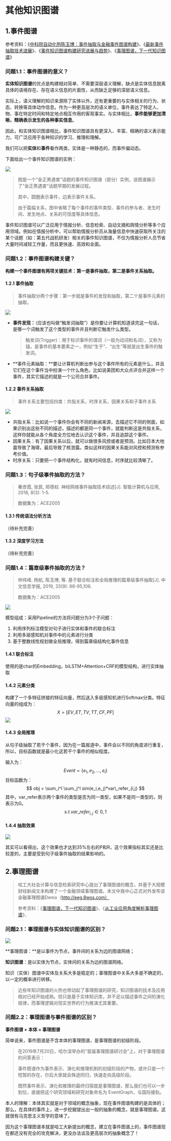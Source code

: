 # 其他知识图谱

## 1.事件图谱

参考资料：《[中科院自动化所陈玉博：事件抽取与金融事件图谱构建](https://zhuanlan.zhihu.com/p/45583498)》、《[最新事件抽取技术进展](https://zhuanlan.zhihu.com/p/79735678)》、《[事件知识图谱构建研究进展与趋势](https://www.secrss.com/articles/15676)》、《[事理图谱，下一代知识图谱](https://www.jiqizhixin.com/articles/2018-12-29-23)》

### 问题1.1：事件图谱的意义？

**实体知识图谱**的优点是构建相对简单、不需要深层语义理解，缺点是实体信息脱离具体的语境存在、存在语义信息的片面性，从而缺乏足够的深层语义信息。

实际上，语义理解的知识来源除了实体以外，还有更重要的与实体相关的行为、状态、转换等具体动作信息。作为一种更高层次的语义单位，事件表达了特定人、物、事在特定时间和特定地点相互作用的客观事实。与实体相比，**事件能够更加清晰、精确表示发生的各种事实信息**。

因此，和实体知识图谱相比，事件知识图谱具有更深入、丰富、精确的语义表示能力，可广泛应用于各种知识的学习、推理和理解。

我们可以把**实体**和**事件**看作两类，实体是一种静态的，而事件偏动态。

下面给出一个事件知识图谱的实例：

![](https://raw.githubusercontent.com/anxiang1836/FigureBed/master/img/20200222010407.png)

> 图是一个“金正男遇害”话题的事件知识图谱（部分）实例，该图谱展示了“金正男遇害”话题早期的发展过程。
>
> 其中，圆圈表示事件，边表示事件关系。
>
> 由于篇幅关系，图中省略了每个事件的事件类型、事件的参与者、发生时间、发生地点、关系的可信度等具体信息。

事件知识图谱可以广泛应用于情报分析、信息检索、自动文摘和舆情分析等多个应用领域。例如在情报分析中，可以帮助情报分析员从海量信息中快速获取所关注的某个话题（如：第五代战机研发）相关的事件知识图谱，不仅为情报分析人员节省大量时间减轻工作量，而且更快速、高效和全面。

### 问题1.2：事件图谱构建关键？

**构建一个事件图谱有两项关键技术：第一是事件抽取，第二是事件关系抽取。**

#### 1.2.1 事件抽取

> 事件抽取分两个步骤：第一步就是事件的发现和抽取，第二个是事件元素的抽取。

![](https://raw.githubusercontent.com/anxiang1836/FigureBed/master/img/20200222144021.png)

- **事件发现：**（应该也叫做“触发词抽取”）是你要让计算机知道读完这一句话，是哪一个词触发了这个类型的事件并且判断它触发什么类型。

  > 触发词(Trigger)：用于标识事件的谓词（一般为动词和名词），又称为锚，是事件的基本要素之一，例如“生于”、“出生”等就是出生事件的触发词。

- **事件元素抽取：**要让计算机判断出参与这个事件所有的元素是什么，并且它们在这个事件当中扮演一个什么角色，比如说美团和大众点评合并这样一个事件，其实它描述的就是一个公司合并事件。

#### 1.2.2 事件关系抽取

> 事件关系主要包括四类：共指关系，时序关系，因果关系和子事件关系

![](https://raw.githubusercontent.com/anxiang1836/FigureBed/master/img/20200222144644.png)

- 共指关系：比如说一个事件你会有不同的新闻来源，去描述它不同的侧面，如果识别出这些不同的描述，描述的都是同一个事件，就能判断这是共指关系，这样你就能从各个角度全方位地去认识这个事件，并且追踪这个事件。
- 因果关系：有了因果关系以后，就可以做很多风控或者是预测。比如日本大地震导致了海啸，最后导致了核泄露。类似这样的因果关系能对风控和预测有参考价值。
- 时序关系：只要把一个事件结构化，就有时间信息，时序就比较清晰了。

### 问题1.3：句子级事件抽取的方法？

> 秦彦霞, 张民, 郑德权. 神经网络事件抽取技术综述[J]. 智能计算机与应用, 2018, 8(3): 1-5.
>
> 数据集为：ACE2005

#### 1.3.1 传统语法分析方法

（待补充完善）

#### 1.3.2 深度学习方法

（待补充完善）

### 问题1.4：篇章级事件抽取的方法？

> 仲伟峰, 杨航, 陈玉博, 等. 基于联合标注和全局推理的篇章级事件抽取[J]. 中文信息学报, 2019, 33(9): 88-95,106.
>
> 数据集为：ACE2005

![](https://raw.githubusercontent.com/anxiang1836/FigureBed/master/img/20200222151800.png)

模型组成：采用Pipeline的方法将问题分为3个子问题：

1. 利用序列标注模型对句子进行实体和事件的联合标注
2. 利用多层感知机对事件中的元素进行分类
3. 基于整数线性规划做全局推理，得到篇章级结构化事件信息

#### 1.4.1 联合标注

使用的是char的Embedding，biLSTM+Attention+CRF的模型结构，进行实体抽取

#### 1.4.2 元素分类

构建了一个多特征拼接的特征向量，然后送入多层感知机进行Softmax分类。特征向量的组成为：
$$
X=[EV,ET,TV,TT,CF,PF]
$$
![](https://raw.githubusercontent.com/anxiang1836/FigureBed/master/img/20200222154601.png)

#### 1.4.3 全局推理

从句子级抽取了若干个事件，因为在一篇报道中，事件会以不同的角度进行重复，所以，目标函数就是最小化这若干个事件的相似程度。

输入为：
$$
Event=\{e_1,e_2,...,e_l\}
$$
目标函数为：
$$
obj = \sum_i^l \sum_j^l sim(e_i,e_j)*var\_refer_{i,j}
$$
其中，var_refer表示两个事件的类型是否为同一类型，如果不是同一类型的，则表示为0。
$$
s.t. var\_refer_{i,j} \in {0,1}
$$

#### 1.4.4 抽取效果

![](https://raw.githubusercontent.com/anxiang1836/FigureBed/master/img/20200222155910.png)

其实可以看得出，这个效果也才达到35%左右的P和R，这个效果指标其实还是比较差的，主要是受到句子级事件抽取的结果影响的。

## 2.事理图谱

> 哈工大社会计算与信息检索研究中心提出了事理图谱的概念，并基于大规模财经新闻文本构建了一个金融领域事理图谱。本文中我中心正式对外发布该金融事理图谱Demo（http://eeg.8wss.com）
>
> 参考资料：《[事理图谱，下一代知识图谱](https://www.jiqizhixin.com/articles/2018-12-29-23)》、《[从工业应用角度解析事理图谱](https://zhuanlan.zhihu.com/p/53699796)》、

### 问题2.1：事理图谱与实体知识图谱的区别？

![](https://raw.githubusercontent.com/anxiang1836/FigureBed/master/img/20200222004754.png)

**事理图谱：**是以事件为节点，事件间的关系为边的图谱网络；

**知识图谱**：是以实体为节点，实体间的关系为边的图谱网络。

知识（实体）图谱中实体及关系大多是稳定的；事理图谱中关系大多是不确定的，以一定的概率进行转移。

> 近些年知识图谱的火热也带动起了事理图谱的研究，知识图谱的技术及应用相对已经开始成熟。但只是基于实体知识库，并不足以描述事件之间的演化规律，而事理逻辑对现实世界的行为推演尤其重要。

### 问题2.2：事理图谱与事件图谱的区别？

**事件图谱 + 本体 = 事理图谱**

简单说来，事件图谱是不含本体的事理图谱，是事理图谱的初级阶段。

> 在2019年7月20日，哈尔滨举办的“首届事理图谱研讨会”上，对于事理图谱的问答表示：
>
> 事件图谱作为事件表示、演化和推理机制的初级阶段的产物，或许只是一个短暂的存在，尔后大家就会殊途同归，快速走向高级阶段。
>
> 既然事件表示、演化和推理的最终归宿就是事理图谱，那么我们也可以一步到位，直接把这个研究领域和研究对象命名为 EventGraph，与国际接轨。

本人的理解：本体其实就是对于领域的概念抽象，现在事件图谱构建的是具体的；那么，在具体的事件上，进一步挖掘提出出一般的抽象的概念，就是事理图谱。这就很有马克思主义哲学的意味了。

因为这个事理图谱本就是哈工大新提出的概念，建立在事件图谱上的，事件图谱现在都还没有完全的攻克解决，更没办法谈及更高层次的抽象概念了！